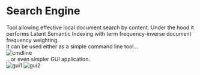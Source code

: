 # Search Engine
Tool allowing effective local document search by content.
Under the hood it performs Latent Semantic Indexing with term frequency-inverse document frequency weighting. <br/>
It can be used either as a simple command line tool... <br/>
![cmdline](https://user-images.githubusercontent.com/42115679/133048566-8b1d6501-e4b7-413d-ab68-4cc6d4822751.png)
 <br/>
...or even simpler GUI application.<br/>
![gui1](https://user-images.githubusercontent.com/42115679/133047375-84a82af2-a335-440c-a86c-9b43df61d087.png) 
![gui2](https://user-images.githubusercontent.com/42115679/133048306-fe8a255a-c180-4087-8569-299a863c5fbe.png)